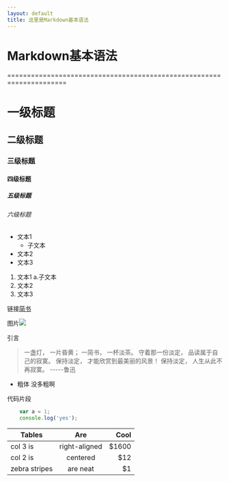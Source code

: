 ```yaml
---
layout: default
title: 这里是Markdown基本语法
---
```


# Markdown基本语法
=====================================================================
# 一级标题
## 二级标题
### 三级标题
#### 四级标题
##### 五级标题
###### 六级标题

- 文本1
    - 子文本
- 文本2
- 文本3

1. 文本1
    a.子文本
2. 文本2
3. 文本3

链接[简书](http://www.jianshu.com)

图片![](http://upload-images.jianshu.io/upload_images/259-0ad0d0bfc1c608b6.jpg?imageMogr2/auto-orient/strip%7CimageView2/2/w/1240)

引言

>  一盏灯， 一片昏黄； 一简书， 一杯淡茶。 守着那一份淡定， 品读属于自己的寂寞。 保持淡定， 才能欣赏到最美丽的风景！ 保持淡定， 人生从此不再寂寞。 -----鲁迅

* 粗体 没多粗啊 

代码片段
``` javascript
    var a = 1;
    console.log('yes');
```

| Tables        | Are           | Cool  |
| ------------- |:-------------:| -----:|
| col 3 is      | right-aligned | $1600 |
| col 2 is      | centered      |   $12 |
| zebra stripes | are neat      |    $1 |

